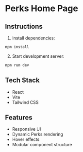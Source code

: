# Perks Home Page

## Instructions

1. Install dependencies:
```bash
npm install
```

2. Start development server:
```bash
npm run dev
```

## Tech Stack

- React
- Vite
- Tailwind CSS

## Features

- Responsive UI
- Dynamic Perks rendering
- Hover effects
- Modular component structure